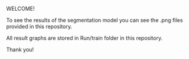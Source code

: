 
WELCOME!

To see the results of the segmentation model you can see the .png files provided in this repository.

All result graphs are stored in Run/train folder in this repository.


Thank you!

